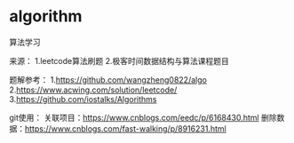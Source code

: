 # algorithm
算法学习

来源：
1.leetcode算法刷题
2.极客时间数据结构与算法课程题目

题解参考：
1.https://github.com/wangzheng0822/algo
2.https://www.acwing.com/solution/leetcode/
3.https://github.com/iostalks/Algorithms

git使用：
关联项目：https://www.cnblogs.com/eedc/p/6168430.html
删除数据：https://www.cnblogs.com/fast-walking/p/8916231.html
